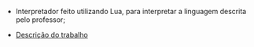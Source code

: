 - Interpretador feito utilizando Lua, para interpretar a linguagem descrita pelo professor;

- [Descrição do trabalho](/descrição.pdf)
